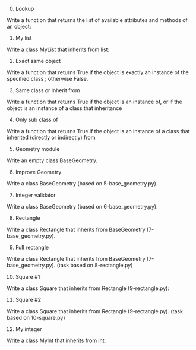 0. Lookup

Write a function that returns the list of available attributes and methods of an object:

1. My list

Write a class MyList that inherits from list:

2. Exact same object

Write a function that returns True if the object is exactly an instance of the specified class ; otherwise False.

3. Same class or inherit from

Write a function that returns True if the object is an instance of, or if the object is an instance of a class that inheritance

4. Only sub class of

Write a function that returns True if the object is an instance of a class that inherited (directly or indirectly) from

5. Geometry module

Write an empty class BaseGeometry.

6. Improve Geometry

Write a class BaseGeometry (based on 5-base_geometry.py).

7. Integer validator

Write a class BaseGeometry (based on 6-base_geometry.py).

8. Rectangle

Write a class Rectangle that inherits from BaseGeometry (7-base_geometry.py).

9. Full rectangle

Write a class Rectangle that inherits from BaseGeometry (7-base_geometry.py). (task based on 8-rectangle.py)

10. Square #1

Write a class Square that inherits from Rectangle (9-rectangle.py):

11. Square #2

Write a class Square that inherits from Rectangle (9-rectangle.py). (task based on 10-square.py)

12. My integer

Write a class MyInt that inherits from int:
